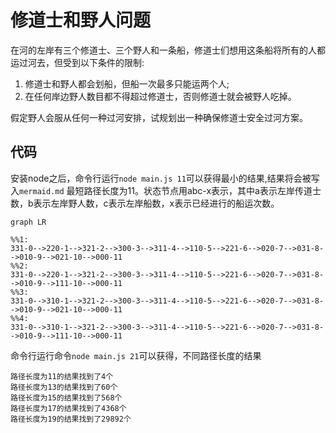 <!-- 3.1.2修道士和野人问题的状态空间补充例2 -->
# 修道士和野人问题

在河的左岸有三个修道士、三个野人和一条船，修道士们想用这条船将所有的人都运过河去，但受到以下条件的限制:

1. 修道士和野人都会划船，但船一次最多只能运两个人;
2. 在任何岸边野人数目都不得超过修道士，否则修道士就会被野人吃掉。

假定野人会服从任何一种过河安排，试规划出一种确保修道士安全过河方案。

## 代码

安装node之后，命令行运行`node main.js 11`可以获得最小的结果,结果将会被写入`mermaid.md` 最短路径长度为11。状态节点用abc-x表示，其中a表示左岸传道士数，b表示左岸野人数，c表示左岸船数，x表示已经进行的船运次数。

```mermaid
graph LR

%%1:
331-0-->220-1-->321-2-->300-3-->311-4-->110-5-->221-6-->020-7-->031-8-->010-9-->021-10-->000-11
%%2:
331-0-->220-1-->321-2-->300-3-->311-4-->110-5-->221-6-->020-7-->031-8-->010-9-->111-10-->000-11
%%3:
331-0-->310-1-->321-2-->300-3-->311-4-->110-5-->221-6-->020-7-->031-8-->010-9-->021-10-->000-11
%%4:
331-0-->310-1-->321-2-->300-3-->311-4-->110-5-->221-6-->020-7-->031-8-->010-9-->111-10-->000-11
```

命令行运行命令`node main.js 21`可以获得，不同路径长度的结果

```plainText
路径长度为11的结果找到了4个
路径长度为13的结果找到了60个
路径长度为15的结果找到了568个
路径长度为17的结果找到了4368个
路径长度为19的结果找到了29892个
```
